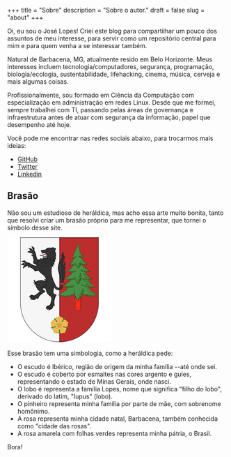 +++
title = "Sobre"
description = "Sobre o autor."
draft = false
slug = "about"
+++

Oi, eu sou o José Lopes!  Criei este blog para compartilhar um pouco dos assuntos de meu interesse, para servir como um repositório central para mim e para quem venha a se interessar também.

Natural de Barbacena, MG, atualmente resido em Belo Horizonte.  Meus interesses incluem tecnologia/computadores, segurança, programação, biologia/ecologia, sustentabilidade, lifehacking, cinema, música, cerveja e mais algumas coisas.

Profissionalmente, sou formado em Ciência da Computação com especialização em administração em redes Linux.  Desde que me formei, sempre trabalhei com TI, passando pelas áreas de governança e infraestrutura antes de atuar com segurança da informação, papel que desempenho até hoje.

Você pode me encontrar nas redes sociais abaixo, para trocarmos mais ideias:

- [GitHub](https://github.com/lopes)
- [Twitter](https://twitter.com/lopesoj)
- [Linkedin](https://www.linkedin.com/in/jlopesjr)

## Brasão

Não sou um estudioso de heráldica, mas acho essa arte muito bonita, tanto que resolvi criar um brasão próprio para me representar, que tornei o símbolo desse site.

![Coat of Arms](coa-jose-lopes.png)

Esse brasão tem uma simbologia, como a heráldica pede:

- O escudo é Ibérico, região de origem da minha família --até onde sei.
- O escudo é coberto por esmaltes nas cores argento e gules, representando o estado de Minas Gerais, onde nasci.
- O lobo é representa a família Lopes, nome que significa "filho do lobo", derivado do latim, "lupus" (lobo).
- O pinheiro representa minha família por parte de mãe, com sobrenome homônimo.
- A rosa representa minha cidade natal, Barbacena, também conhecida como "cidade das rosas".
- A rosa amarela com folhas verdes representa minha pátria, o Brasil.

Bora!
